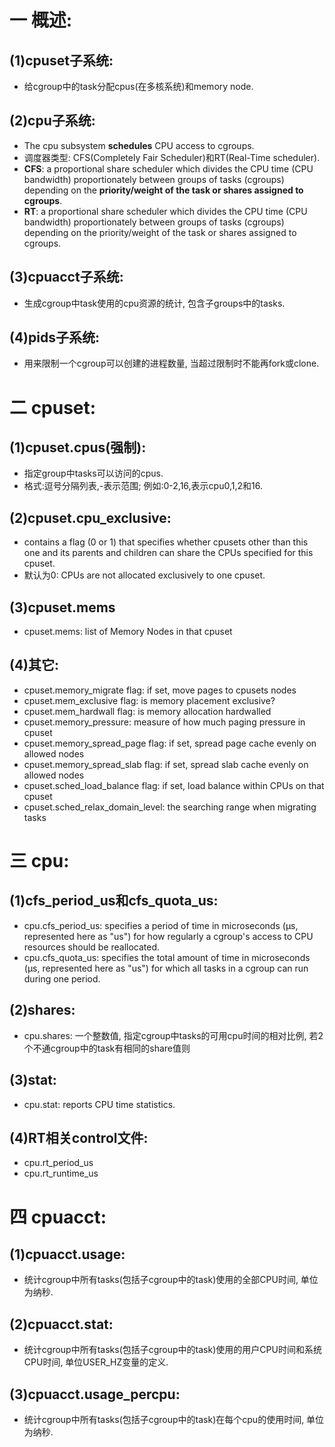 # 一 概述:
## (1)cpuset子系统:
- 给cgroup中的task分配cpus(在多核系统)和memory node.

## (2)cpu子系统:
- The cpu subsystem **schedules** CPU access to cgroups. 
- 调度器类型: CFS(Completely Fair Scheduler)和RT(Real-Time scheduler).
- **CFS**: a proportional share scheduler which divides the CPU time (CPU bandwidth) proportionately between groups of tasks (cgroups) depending on the **priority/weight of the task or shares assigned to cgroups**.
- **RT**: a proportional share scheduler which divides the CPU time (CPU bandwidth) proportionately between groups of tasks (cgroups) depending on the priority/weight of the task or shares assigned to cgroups.

## (3)cpuacct子系统:
- 生成cgroup中task使用的cpu资源的统计, 包含子groups中的tasks.

## (4)pids子系统:
- 用来限制一个cgroup可以创建的进程数量, 当超过限制时不能再fork或clone.

# 二 cpuset:
## (1)cpuset.cpus(强制):
- 指定group中tasks可以访问的cpus.
- 格式:逗号分隔列表,-表示范围; 例如:0-2,16,表示cpu0,1,2和16.

## (2)cpuset.cpu_exclusive:
- contains a flag (0 or 1) that specifies whether cpusets other than this one and its parents and children can share the CPUs specified for this cpuset. 
- 默认为0: CPUs are not allocated exclusively to one cpuset.

## (3)cpuset.mems
- cpuset.mems: list of Memory Nodes in that cpuset

## (4)其它:
- cpuset.memory_migrate flag: if set, move pages to cpusets nodes
- cpuset.mem_exclusive flag: is memory placement exclusive?
- cpuset.mem_hardwall flag:  is memory allocation hardwalled
- cpuset.memory_pressure: measure of how much paging pressure in cpuset
- cpuset.memory_spread_page flag: if set, spread page cache evenly on allowed nodes
- cpuset.memory_spread_slab flag: if set, spread slab cache evenly on allowed nodes
- cpuset.sched_load_balance flag: if set, load balance within CPUs on that cpuset
- cpuset.sched_relax_domain_level: the searching range when migrating tasks

# 三 cpu:
## (1)cfs_period_us和cfs_quota_us:
- cpu.cfs_period_us: specifies a period of time in microseconds (µs, represented here as "us") for how regularly a cgroup's access to CPU resources should be reallocated.
- cpu.cfs_quota_us: specifies the total amount of time in microseconds (µs, represented here as "us") for which all tasks in a cgroup can run during one period.

## (2)shares:
- cpu.shares: 一个整数值, 指定cgroup中tasks的可用cpu时间的相对比例, 若2个不通cgroup中的task有相同的share值则

## (3)stat:
- cpu.stat: reports CPU time statistics.

## (4)RT相关control文件:
- cpu.rt_period_us
- cpu.rt_runtime_us

# 四 cpuacct:
## (1)cpuacct.usage:
- 统计cgroup中所有tasks(包括子cgroup中的task)使用的全部CPU时间, 单位为纳秒.

## (2)cpuacct.stat:
- 统计cgroup中所有tasks(包括子cgroup中的task)使用的用户CPU时间和系统CPU时间, 单位USER_HZ变量的定义.

## (3)cpuacct.usage_percpu:
- 统计cgroup中所有tasks(包括子cgroup中的task)在每个cpu的使用时间, 单位为纳秒.
